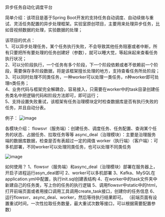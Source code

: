 异步任务自动化调度平台  

简单介绍：该项目是基于Spring Boot开发的支持任务自动调度、自动续做与重试、灵活任务配置的异步处理框架。实验室原创项目，主要用来处理异步任务，比如音视频数据的处理，实验数据的处理；  

该项目的优点：  
1、可以异步处理任务，某个任务执行失败，不会导致其他任务阻塞或者中断，所有只要把所有要处理的任务创建好（参数），就可以睡大觉，等起床起来查看任务执行状况；  
2、可以分阶段执行，一个任务有多个阶段，下一个阶段依赖或者不依赖前一个阶段，需要保存多阶段数据，将是该框架擅长处理的地方，支持查看任务所处阶段；  
3、可以同时处理不同类任务，一种worker可以处理一类任务，n种worker即可处理n类任务；  
4、业务代码与框架完全解耦合，容易接入，只需要在worker中的task目录创建任务类名中把逻辑代码和阶段方法即可，即可运行；  
5、支持设置失败重试，该框架有任务治理模块定时检查数据库是否有执行失败的任务，并且自动分表。  

例子：
![image](https://github.com/user-attachments/assets/d48bad81-523d-4fd1-aa93-e63633c44421)

各模块介绍：
flowsvr（服务端）：创建任务、调度任务、任务配置、查询某个任务的状态、占据任务、拉取任务等等
async_deal（治理模块）：主要是治理服务端的数据库数据，检查是否有表超过一定的阈值
worker（执行端）（客户端）：可多机部署，不同worker可以处理同类任务，也可以处理不同类任务

![image](https://github.com/user-attachments/assets/f0661c00-5d23-4f49-bbea-1fed80f536d1)



如何使用？
1、flowsvr（服务端）和async_deal（治理模块）部署在服务器上，开启子进程运行asyn_deal即可
2、worker可以多机部署
3、Kafka、MySQL在application.yml中配置，执行init.sql创建表结构
4、在worker中的task文件夹中新建自己的任务类，写上你的任务的执行逻辑
5、调用flowsvr中static中的html，打开前端页面或者用接口调用工具调用create_task接口，创建你的任务信息
6、运行flowsvr、async_deal、worker，然后等待执行结果即可。
（前端页面有设置重试时间，一次性拉取任务数量，最大重试次数等接口，可以根据需要配置参数）

